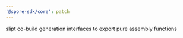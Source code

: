```yaml
---
'@spore-sdk/core': patch
---
```


slipt co-build generation interfaces to export pure assembly functions
